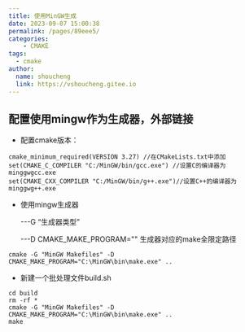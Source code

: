 ```yaml
---
title: 使用MinGW生成
date: 2023-09-07 15:00:38
permalink: /pages/89eee5/
categories: 
    - CMAKE
tags: 
  - cmake
author: 
  name: shoucheng
  link: https://vshoucheng.gitee.io
---
```

## 配置使用mingw作为生成器，外部链接

- 配置cmake版本：

```
cmake_minimum_required(VERSION 3.27) //在CMakeLists.txt中添加
set(CMAKE_C_COMPILER "C:/MinGW/bin/gcc.exe") //设置C的编译器为minggwgcc.exe
set(CMAKE_CXX_COMPILER "C:/MinGW/bin/g++.exe")//设置C++的编译器为minggwg++.exe
```

- 使用mingw生成器

  ---G “生成器类型”

  ---D CMAKE_MAKE_PROGRAM="" 生成器对应的make全限定路径

```
cmake -G "MinGW Makefiles" -D CMAKE_MAKE_PROGRAM="C:\MinGW\bin\make.exe" ..
```

- 新建一个批处理文件build.sh

```
cd build
rm -rf *
cmake -G "MinGW Makefiles" -D CMAKE_MAKE_PROGRAM="C:\MinGW\bin\make.exe" ..
make
```

